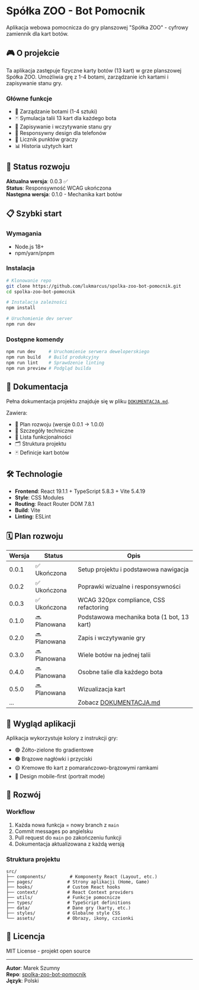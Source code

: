 # Spółka ZOO - Bot Pomocnik

Aplikacja webowa pomocnicza do gry planszowej "Spółka ZOO" - cyfrowy zamiennik dla kart botów.

## 🎮 O projekcie

Ta aplikacja zastępuje fizyczne karty botów (13 kart) w grze planszowej Spółka ZOO. Umożliwia grę z 1-4 botami, zarządzanie ich kartami i zapisywanie stanu gry.

### Główne funkcje

- 🤖 Zarządzanie botami (1-4 sztuki)
- 🃏 Symulacja talii 13 kart dla każdego bota
- 💾 Zapisywanie i wczytywanie stanu gry
- 📱 Responsywny design dla telefonów
- 🎯 Licznik punktów graczy
- 📊 Historia użytych kart

## 🚀 Status rozwoju

**Aktualna wersja**: 0.0.3 ✅  
**Status**: Responsywność WCAG ukończona  
**Następna wersja**: 0.1.0 - Mechanika kart botów

## 📋 Szybki start

### Wymagania

- Node.js 18+
- npm/yarn/pnpm

### Instalacja

```bash
# Klonowanie repo
git clone https://github.com/lukmarcus/spolka-zoo-bot-pomocnik.git
cd spolka-zoo-bot-pomocnik

# Instalacja zależności
npm install

# Uruchomienie dev server
npm run dev
```

### Dostępne komendy

```bash
npm run dev     # Uruchomienie serwera deweloperskiego
npm run build   # Build produkcyjny
npm run lint    # Sprawdzenie linting
npm run preview # Podgląd builda
```

## 📖 Dokumentacja

Pełna dokumentacja projektu znajduje się w pliku [`DOKUMENTACJA.md`](./DOKUMENTACJA.md).

Zawiera:

- 🎯 Plan rozwoju (wersje 0.0.1 → 1.0.0)
- 🔧 Szczegóły techniczne
- 📝 Lista funkcjonalności
- 🗂️ Struktura projektu
- 🃏 Definicje kart botów

## 🛠️ Technologie

- **Frontend**: React 19.1.1 + TypeScript 5.8.3 + Vite 5.4.19
- **Style**: CSS Modules
- **Routing**: React Router DOM 7.8.1
- **Build**: Vite
- **Linting**: ESLint

## 🗓️ Plan rozwoju

| Wersja | Status       | Opis                                        |
| ------ | ------------ | ------------------------------------------- |
| 0.0.1  | ✅ Ukończona | Setup projektu i podstawowa nawigacja       |
| 0.0.2  | ✅ Ukończona | Poprawki wizualne i responsywności          |
| 0.0.3  | ✅ Ukończona | WCAG 320px compliance, CSS refactoring      |
| 0.1.0  | 🔜 Planowana | Podstawowa mechanika bota (1 bot, 13 kart)  |
| 0.2.0  | 🔜 Planowana | Zapis i wczytywanie gry                     |
| 0.3.0  | 🔜 Planowana | Wiele botów na jednej talii                 |
| 0.4.0  | 🔜 Planowana | Osobne talie dla każdego bota               |
| 0.5.0  | 🔜 Planowana | Wizualizacja kart                           |
| ...    |              | Zobacz [DOKUMENTACJA.md](./DOKUMENTACJA.md) |

## 🎨 Wygląd aplikacji

Aplikacja wykorzystuje kolory z instrukcji gry:

- 🟢 Żółto-zielone tło gradientowe
- 🟤 Brązowe nagłówki i przyciski
- 🟡 Kremowe tło kart z pomarańczowo-brązowymi ramkami
- 📱 Design mobile-first (portrait mode)

## 🤝 Rozwój

### Workflow

1. Każda nowa funkcja = nowy branch z `main`
2. Commit messages po angielsku
3. Pull request do `main` po zakończeniu funkcji
4. Dokumentacja aktualizowana z każdą wersją

### Struktura projektu

```
src/
├── components/         # Komponenty React (Layout, etc.)
├── pages/             # Strony aplikacji (Home, Game)
├── hooks/             # Custom React hooks
├── context/           # React Context providers
├── utils/             # Funkcje pomocnicze
├── types/             # TypeScript definitions
├── data/              # Dane gry (karty, etc.)
├── styles/            # Globalne style CSS
└── assets/            # Obrazy, ikony, czcionki
```

## 📄 Licencja

MIT License - projekt open source

---

**Autor**: Marek Szumny  
**Repo**: [spolka-zoo-bot-pomocnik](https://github.com/lukmarcus/spolka-zoo-bot-pomocnik)  
**Język**: Polski
